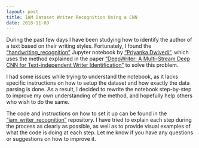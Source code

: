 ```yaml
---
layout: post
title: IAM Dataset Writer Recognition Using a CNN
date: 2018-11-09
---
```


During the past few days I have been studying how to identify the
author of a text based on their writing styles. Fortunately, I found
the
[“handwriting_recognition”](https://github.com/priya-dwivedi/Deep-Learning/tree/master/handwriting_recognition)
Jupyter notebook by [“Priyanka Dwivedi”](https://github.com/priya-dwivedi),
which uses the method explained in the paper [“DeepWriter: A
Multi-Stream Deep CNN for Text-independent Writer
Identification”](https://arxiv.org/abs/1606.06472) to solve this
problem.

I had some issues while trying to understand the notebook, as it
lacks specific instructions on how to setup the dataset and how
exactly the data parsing is done. As a result, I decided to rewrite
the notebook step-by-step to improve my own understanding of the
method, and hopefully help others who wish to do the same.

The code and instructions on how to set it up can be found in the
[“iam_writer_recognition”](https://github.com/diegocasmo/iam_writer_recognition)
repository. I have tried to explain each step during the process
as clearly as possible, as well as to provide visual examples of
what the code is doing at each step. Let me know if you have any
questions or suggestions on how to improve it.
